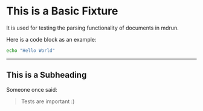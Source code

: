# This is a Basic Fixture

It is used for testing the parsing functionality of documents in mdrun.

Here is a code block as an example:

```sh
echo "Hello World"
```

---

## This is a Subheading

Someone once said:

> Tests are important :)
